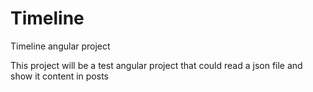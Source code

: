 # Timeline
Timeline angular project

This project will be a test angular project that could read a json file and show it content in posts
